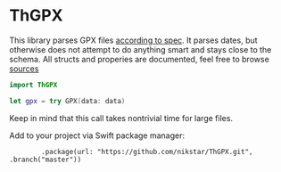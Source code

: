 # ThGPX

This library parses GPX files [according to spec](https://www.topografix.com/gpx.asp). It parses dates, but otherwise does not attempt to do anything smart and stays close to the schema. All structs and properies are documented, feel free to browse [sources](./Sources)

```swift
import ThGPX

let gpx = try GPX(data: data)
```

Keep in mind that this call takes nontrivial time for large files.

Add to your project via Swift package manager:

```
        .package(url: "https://github.com/nikstar/ThGPX.git", .branch("master"))
```
